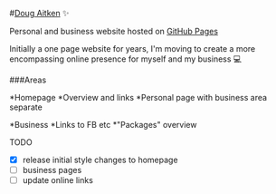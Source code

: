 #[Doug Aitken](https://dougaitken.co.uk) :sparkles:

Personal and business website hosted on [GitHub Pages](https://pages.github.com)

Initially a one page website for years, I'm moving to create a more encompassing online presence for myself and my business :computer:

###Areas

*Homepage
  *Overview and links
  *Personal page with business area separate

*Business
  *Links to FB etc
  *"Packages" overview


TODO
- [x] release initial style changes to homepage
- [ ] business pages
- [ ] update online links
